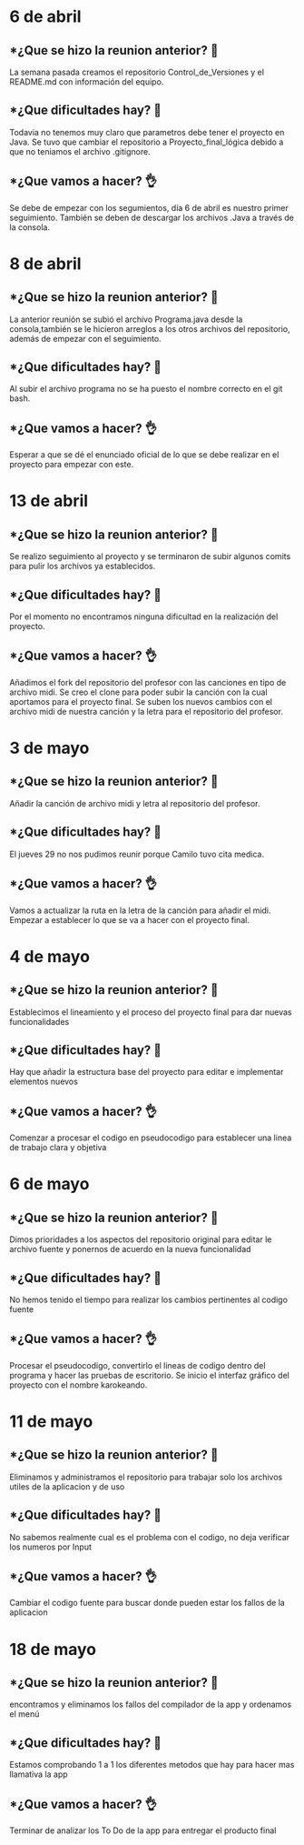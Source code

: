 # 6 de abril
## *¿Que se hizo la reunion anterior? 👊

La semana pasada creamos el repositorio Control_de_Versiones y el README.md con información del equipo.

## *¿Que dificultades hay? 🤔

Todavia no tenemos muy claro que parametros debe tener el proyecto en Java.
Se tuvo que cambiar el repositorio a Proyecto_final_lógica debido a que no teniamos el archivo .gitignore.

## *¿Que vamos a hacer? 👌

Se debe de empezar con los segumientos, día 6 de abril es nuestro primer seguimiento.
También se deben de descargar los archivos .Java a través de la consola.

# 8 de abril
## *¿Que se hizo la reunion anterior? 👊

La anterior reunión se subió el archivo Programa.java desde la consola,también se le hicieron arreglos
a los otros archivos del repositorio, además de empezar con el seguimiento.

## *¿Que dificultades hay? 🤔

Al subir el archivo programa no se ha puesto el nombre correcto en el git bash.

## *¿Que vamos a hacer? 👌

Esperar a que se dé el enunciado oficial de lo que se debe realizar en el proyecto para empezar con este.

# 13 de abril
## *¿Que se hizo la reunion anterior? 👊

Se realizo seguimiento al proyecto y se terminaron de subir algunos comits para pulir los archivos ya establecidos.

## *¿Que dificultades hay? 🤔

Por el momento no encontramos ninguna dificultad en la realización del proyecto.

## *¿Que vamos a hacer? 👌
Añadimos el fork del repositorio del profesor con las canciones en tipo de archivo midi.
Se creo el clone para poder subir la canción con la cual aportamos para el proyecto final.
Se suben los nuevos cambios con el archivo midi de nuestra canción y la letra para el repositorio del profesor.

# 3 de mayo
## *¿Que se hizo la reunion anterior? 👊

Añadir la canción de archivo midi y letra al repositorio del profesor.

## *¿Que dificultades hay? 🤔

El jueves 29 no nos pudimos reunir porque Camilo tuvo cita medica.

## *¿Que vamos a hacer? 👌
Vamos a actualizar la ruta en la letra de la canción para añadir el midi.
Empezar a establecer lo que se va a hacer con el proyecto final.

# 4 de mayo
## *¿Que se hizo la reunion anterior? 👊

Establecimos el lineamiento y el proceso del proyecto final para dar nuevas funcionalidades

## *¿Que dificultades hay? 🤔

Hay que añadir la estructura base del proyecto para editar e implementar elementos nuevos

## *¿Que vamos a hacer? 👌
Comenzar a procesar el codigo en pseudocodigo para establecer una linea de trabajo clara y objetiva

# 6 de mayo
## *¿Que se hizo la reunion anterior? 👊

Dimos prioridades a los aspectos del repositorio original para editar le archivo fuente y ponernos de acuerdo en la nueva funcionalidad 

## *¿Que dificultades hay? 🤔

No hemos tenido el tiempo para realizar los cambios pertinentes al codigo fuente 

## *¿Que vamos a hacer? 👌
Procesar el pseudocodigo, convertirlo el lineas de codigo dentro del programa y hacer las pruebas de escritorio.
Se inicio el interfaz gráfico del proyecto con el nombre karokeando.

# 11 de mayo
## *¿Que se hizo la reunion anterior? 👊

Eliminamos y administramos el repositorio para trabajar solo los archivos utiles de la aplicacion y de uso 

## *¿Que dificultades hay? 🤔

No sabemos realmente cual es el problema con el codigo, no deja verificar los numeros por Input

## *¿Que vamos a hacer? 👌
Cambiar el codigo fuente para buscar donde pueden estar los fallos de la aplicacion

# 18 de mayo
## *¿Que se hizo la reunion anterior? 👊

encontramos y eliminamos los fallos del compilador de la app y ordenamos el menú

## *¿Que dificultades hay? 🤔

Estamos comprobando 1 a 1 los diferentes metodos que hay para hacer mas llamativa la app

## *¿Que vamos a hacer? 👌
Terminar de analizar los To Do de la app para entregar el producto final

